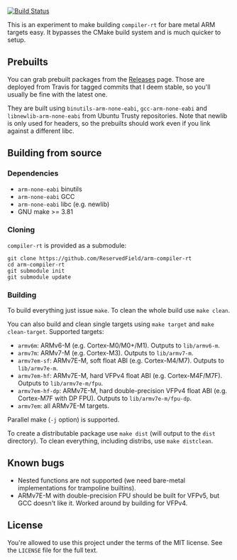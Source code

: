 [![Build Status](https://travis-ci.org/ReservedField/arm-compiler-rt.svg?branch=master)](https://travis-ci.org/ReservedField/arm-compiler-rt)

This is an experiment to make building `compiler-rt` for bare metal ARM targets
easy. It bypasses the CMake build system and is much quicker to setup.

## Prebuilts

You can grab prebuilt packages from the [Releases](https://github.com/ReservedField/arm-compiler-rt/releases)
page. Those are deployed from Travis for tagged commits that I deem stable, so
you'll usually be fine with the latest one.

They are built using `binutils-arm-none-eabi`, `gcc-arm-none-eabi` and
`libnewlib-arm-none-eabi` from Ubuntu Trusty repositories. Note that newlib is
only used for headers, so the prebuilts should work even if you link against a
different libc.

## Building from source

### Dependencies

 * `arm-none-eabi` binutils
 * `arm-none-eabi` GCC
 * `arm-none-eabi` libc (e.g. newlib)
 * GNU make >= 3.81

### Cloning

`compiler-rt` is provided as a submodule:
```
git clone https://github.com/ReservedField/arm-compiler-rt
cd arm-compiler-rt
git submodule init
git submodule update
```

### Building

To build everything just issue `make`. To clean the whole build use
`make clean`.

You can also build and clean single targets using `make target` and
`make clean-target`. Supported targets:

 * `armv6m`: ARMv6-M (e.g. Cortex-M0/M0+/M1). Outputs to `lib/armv6-m`.
 * `armv7m`: ARMv7-M (e.g. Cortex-M3). Outputs to `lib/armv7-m`.
 * `armv7em-sf`: ARMv7E-M, soft float ABI (e.g. Cortex-M4/M7).
   Outputs to `lib/armv7e-m`.
 * `armv7em-hf`: ARMv7E-M, hard VFPv4 float ABI (e.g. Cortex-M4F/M7F).
   Outputs to `lib/armv7e-m/fpu`.
 * `armv7em-hf-dp`: ARMv7E-M, hard double-precision VFPv4 float ABI
   (e.g. Cortex-M7F with DP FPU). Outputs to `lib/armv7e-m/fpu-dp`.
 * `armv7em`: all ARMv7E-M targets.

Parallel make (`-j` option) is supported.

To create a distributable package use `make dist` (will output to the `dist`
directory). To clean everything, including distribs, use `make distclean`.

## Known bugs

 * Nested functions are not supported (we need bare-metal implementations for
   trampoline builtins).
 * ARMv7E-M with double-precision FPU should be built for VFPv5, but GCC
   doesn't like it. Worked around by building for VFPv4.

## License

You're allowed to use this project under the terms of the MIT license. See the
`LICENSE` file for the full text.
